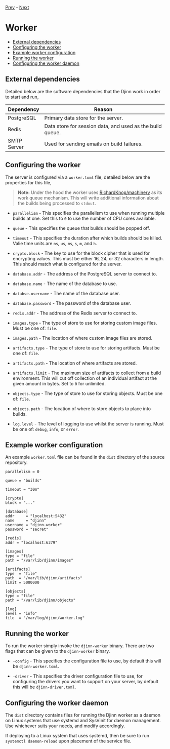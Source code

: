 [Prev](/admin/server) - [Next](/admin/deployments)

# Worker

* [External dependencies](#external-dependencies)
* [Configuring the worker](#configuring-the-worker)
* [Example worker configuration](#example-worker-configuration)
* [Running the worker](#running-the-worker)
* [Configuring the worker daemon](#configuring-the-worker-daemon)

## External dependencies

Detailed below are the software dependencies that the Djinn work in order to
start and run,

| Dependency  | Reason                                                    |
|-------------|-----------------------------------------------------------|
| PostgreSQL  | Primary data store for the server.                        |
| Redis       | Data store for session data, and used as the build queue. |
| SMTP Server | Used for sending emails on build failures.                |

## Configuring the worker

The server is configured via a `worker.toml` file, detailed below are the
properties for this file,

>**Note:** Under the hood the worker uses
[RichardKnop/machinery](https://github.com/RichardKnop/machinery) as its work
queue mechanism. This will write additional information about the builds being
processed to `stdout`.

* `parallelism` - This specifies the parallelism to use when running multiple
builds at one. Set this to `0` to use the number of CPU cores available.

* `queue` - This specifies the queue that builds should be popped off.

* `timeout` - This specifies the duration after which builds should be killed.
Valie time units are `ns`, `us`, `ms`, `s`, `m`, and `h`.

* `crypto.block` - The key to use for the block cipher that is used for
encrypting values. This must be either 16, 24, or 32 characters in length. This
should match what is configured for the server.

* `database.addr` - The address of the PostgreSQL server to connect to.

* `database.name` - The name of the database to use.

* `databse.username` - The name of the database user.

* `database.password` - The password of the database user.

* `redis.addr` - The address of the Redis server to connect to.

* `images.type` - The type of store to use for storing custom image files. Must
be one of: `file`.

* `images.path` - The location of where custom image files are stored.

* `artifacts.type` - The type of store to use for storing artifacts. Must be one
of: `file`.

* `artifacts.path` - The location of where artifacts are stored.

* `artifacts.limit` - The maximum size of artifacts to collect from a build
environment. This will cut off collection of an individual artifact at the given
amount in bytes. Set to `0` for unlimited.

* `objects.type` - The type of store to use for storing objects. Must be one of:
`file`.

* `objects.path` - The location of where to store objects to place into builds.

* `log.level` - The level of logging to use whilst the server is running. Must
be one of: `debug`, `info`, or `error`.

## Example worker configuration

An example `worker.toml` file can be found in the `dist` directory of the
source repository.

    parallelism = 0

    queue = "builds"

    timeout = "30m"

    [crypto]
    block = "..."

    [database]
    addr     = "localhost:5432"
    name     = "djinn"
    username = "djinn-worker"
    password = "secret"

    [redis]
    addr = "localhost:6379"

    [images]
    type = "file"
    path = "/var/lib/djinn/images"

    [artifacts]
    type  = "file"
    path  = "/var/lib/djinn/artifacts"
    limit = 5000000

    [objects]
    type = "file"
    path = "/var/lib/djinn/objects"

    [log]
    level = "info"
    file  = "/var/log/djinn/worker.log"

## Running the worker

To run the worker simply invoke the `djinn-worker` binary. There are two flags
that can be given to the `djinn-worker` binary.

* `-config` - This specifies the configuration file to use, by default
this will be `djinn-worker.toml`.

* `-driver` - This specifies the driver configuration file to use, for
configuring the drivers you want to support on your server, by default this
will be `djinn-driver.toml`.

## Configuring the worker daemon

The `dist` directory contains files for running the Djinn worker as a daemon
on Linux systems that use systemd and SysVinit for daemon management. Use
whichever suits your needs, and modify accordingly.

If deploying to a Linux system that uses systemd, then be sure to run
`systemctl daemon-reload` upon placement of the service file.
